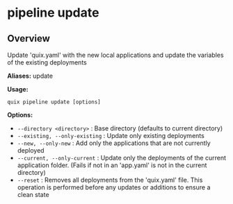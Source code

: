 # pipeline update

## Overview

Update 'quix.yaml' with the new local applications and update the variables of the existing deployments

**Aliases:** update

**Usage:**

```
quix pipeline update [options]
```

**Options:**

- `--directory <directory>` : Base directory (defaults to current directory)
- `--existing, --only-existing` : Update only existing deployments
- `--new, --only-new` : Add only the applications that are not currently deployed
- `--current, --only-current` : Update only the deployments of the current application folder. (Fails if not in an 'app.yaml' is not in the current directory)
- `--reset` : Removes all deployments from the 'quix.yaml' file. This operation is performed before any updates or additions to ensure a clean state

